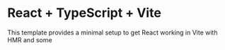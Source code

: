 # React + TypeScript + Vite

This template provides a minimal setup to get React working in Vite with HMR and some

